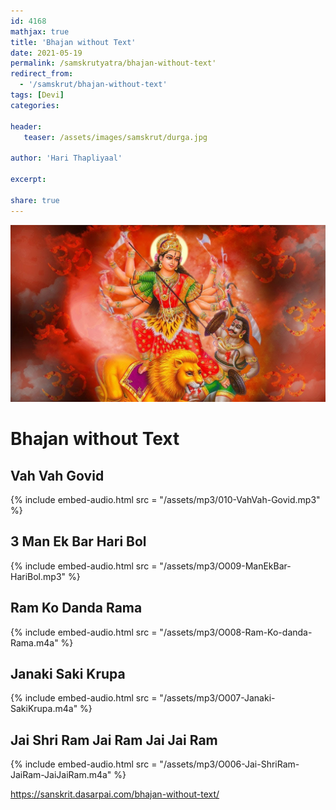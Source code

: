 ```yaml
---    
id: 4168    
mathjax: true    
title: 'Bhajan without Text'    
date: 2021-05-19    
permalink: /samskrutyatra/bhajan-without-text'
redirect_from: 
  - '/samskrut/bhajan-without-text'
tags: [Devi]    
categories:    
    
header:    
   teaser: /assets/images/samskrut/durga.jpg    
    
author: 'Hari Thapliyaal'    
    
excerpt:    
    
share: true    
---    
```

    
![](/assets/images/samskrut/durga.jpg)    
    
# Bhajan without Text    
    
## Vah Vah Govid    
{% include embed-audio.html src = "/assets/mp3/010-VahVah-Govid.mp3" %}     
    
## 3 Man Ek Bar Hari Bol    
{% include embed-audio.html src = "/assets/mp3/O009-ManEkBar-HariBol.mp3" %}     
    
## Ram Ko Danda Rama    
{% include embed-audio.html src = "/assets/mp3/O008-Ram-Ko-danda-Rama.m4a" %}     
    
## Janaki Saki Krupa    
{% include embed-audio.html src = "/assets/mp3/O007-Janaki-SakiKrupa.m4a" %}     
    
## Jai Shri Ram Jai Ram Jai Jai Ram    
{% include embed-audio.html src = "/assets/mp3/O006-Jai-ShriRam-JaiRam-JaiJaiRam.m4a" %}     
    
    
    
    
https://sanskrit.dasarpai.com/bhajan-without-text/